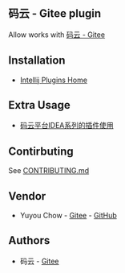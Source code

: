 ## 码云 - Gitee plugin

Allow works with [码云 - Gitee](https://gitee.com)

## Installation

* [Intellij Plugins Home](https://plugins.jetbrains.com/plugin/8383)

## Extra Usage

* [码云平台IDEA系列的插件使用](http://git.mydoc.io/?t=153739)

## Contirbuting

See [CONTRIBUTING.md](CONTRIBUTING.md)

## Vendor

* Yuyou Chow - [Gitee](https://gitee.com/youscape) - [GitHub](https://github.com/zyuyou)

## Authors

* 码云 - [Gitee](https://gitee.com/oschina/intellij-gitee)
